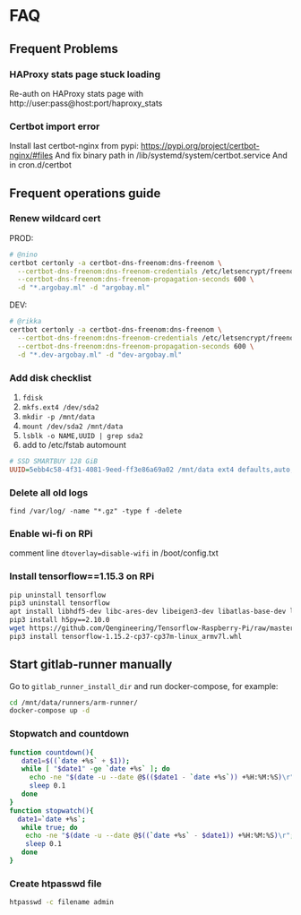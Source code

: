# FAQ

## Frequent Problems

### HAProxy stats page stuck loading
Re-auth on HAProxy stats page with http://user:pass@host:port/haproxy_stats

### Certbot import error
Install last certbot-nginx from pypi: https://pypi.org/project/certbot-nginx/#files
And fix binary path in /lib/systemd/system/certbot.service
And in cron.d/certbot


## Frequent operations guide

### Renew wildcard cert
PROD:
```bash
# @nino
certbot certonly -a certbot-dns-freenom:dns-freenom \
  --certbot-dns-freenom:dns-freenom-credentials /etc/letsencrypt/freenomdns.cfg \
  --certbot-dns-freenom:dns-freenom-propagation-seconds 600 \
  -d "*.argobay.ml" -d "argobay.ml"
```
DEV:
```bash
# @rikka
certbot certonly -a certbot-dns-freenom:dns-freenom \
  --certbot-dns-freenom:dns-freenom-credentials /etc/letsencrypt/freenomdns.cfg \
  --certbot-dns-freenom:dns-freenom-propagation-seconds 600 \
  -d "*.dev-argobay.ml" -d "dev-argobay.ml"
```

### Add disk checklist
1) `fdisk`
2) `mkfs.ext4 /dev/sda2`
3) `mkdir -p /mnt/data`
4) `mount /dev/sda2 /mnt/data`
5) `lsblk -o NAME,UUID | grep sda2`
6) add to /etc/fstab automount
```ini
# SSD SMARTBUY 128 GiB
UUID=5ebb4c58-4f31-4081-9eed-ff3e86a69a02 /mnt/data ext4 defaults,auto,noatime,discard,rw,nofail 0 2
```

### Delete all old logs
```
find /var/log/ -name "*.gz" -type f -delete
```

### Enable wi-fi on RPi
comment line `dtoverlay=disable-wifi` in /boot/config.txt

### Install tensorflow==1.15.3 on RPi
```bash
pip uninstall tensorflow
pip3 uninstall tensorflow
apt install libhdf5-dev libc-ares-dev libeigen3-dev libatlas-base-dev libatlas3-base
pip3 install h5py==2.10.0
wget https://github.com/Qengineering/Tensorflow-Raspberry-Pi/raw/master/tensorflow-1.15.2-cp37-cp37m-linux_armv7l.whl
pip3 install tensorflow-1.15.2-cp37-cp37m-linux_armv7l.whl
```

## Start gitlab-runner manually
Go to `gitlab_runner_install_dir` and run docker-compose, for example:
```bash
cd /mnt/data/runners/arm-runner/
docker-compose up -d
```

### Stopwatch and countdown
```bash
function countdown(){
   date1=$((`date +%s` + $1)); 
   while [ "$date1" -ge `date +%s` ]; do 
     echo -ne "$(date -u --date @$(($date1 - `date +%s`)) +%H:%M:%S)\r";
     sleep 0.1
   done
}
function stopwatch(){
  date1=`date +%s`; 
   while true; do 
    echo -ne "$(date -u --date @$((`date +%s` - $date1)) +%H:%M:%S)\r"; 
    sleep 0.1
   done
}
```

### Create htpasswd file
```bash
htpasswd -c filename admin
```
